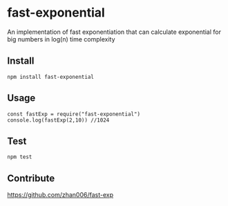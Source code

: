 #  fast-exponential

An implementation of fast exponentiation that can calculate exponential for big numbers in log(n) time complexity
## Install

```
npm install fast-exponential
```

## Usage

```
const fastExp = require("fast-exponential")
console.log(fastExp(2,10)) //1024
```

## Test
```
npm test
```

## Contribute

https://github.com/zhan006/fast-exp